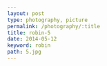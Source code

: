 ```yaml
---
layout: post
type: photography, picture
permalink: /photography/:title
title: robin-5
date: 2014-05-12
keyword: robin
path: 5.jpg
---
```



